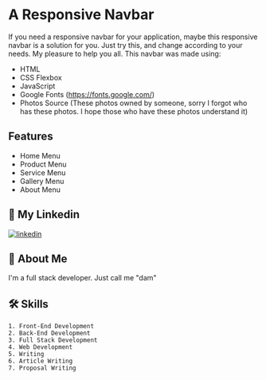 # A Responsive Navbar

If you need a responsive navbar for your application, maybe this responsive navbar is a solution for you. Just try this, and change according to your needs. My pleasure to help you all. This navbar was made using:
- HTML
- CSS Flexbox
- JavaScript
- Google Fonts (https://fonts.google.com/)
- Photos Source (These photos owned by someone, sorry I forgot who has these photos. I hope those who have these photos understand it)


## Features

- Home Menu
- Product Menu
- Service Menu
- Gallery Menu
- About Menu

## 🔗 My Linkedin
[![linkedin](https://img.shields.io/badge/linkedin-0A66C2?style=for-the-badge&logo=linkedin&logoColor=white)](https://www.linkedin.com/in/pangeran-saddam-husain-2b5096207/)

## 🚀 About Me
I'm a full stack developer. Just call me "dam"
## 🛠 Skills
    1. Front-End Development
    2. Back-End Development
    3. Full Stack Development
    4. Web Development
    5. Writing
    6. Article Writing
    7. Proposal Writing

